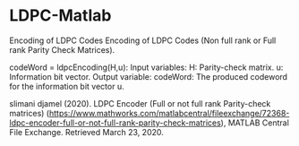 # LDPC-Matlab
Encoding of LDPC Codes 
Encoding of LDPC Codes (Non full rank or Full rank Parity Check Matrices).

codeWord = ldpcEncoding(H,u):
Input variables:
H: Parity-check matrix.
u: Information bit vector.
Output variable:
codeWord: The produced codeword for the information bit vector u.

slimani djamel (2020). LDPC Encoder (Full or not full rank Parity-check matrices) (https://www.mathworks.com/matlabcentral/fileexchange/72368-ldpc-encoder-full-or-not-full-rank-parity-check-matrices), MATLAB Central File Exchange. Retrieved March 23, 2020.
